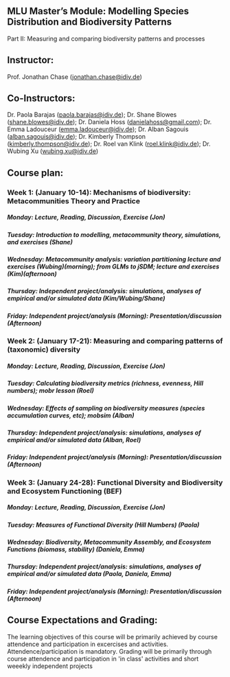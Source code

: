 ## MLU Master’s Module: Modelling Species Distribution and Biodiversity Patterns

Part II: Measuring and comparing biodiversity patterns and processes

## Instructor: 
Prof. Jonathan Chase (jonathan.chase@idiv.de)

## Co-Instructors:
Dr. Paola Barajas (paola.barajas@idiv.de); Dr. Shane Blowes (shane.blowes@idiv.de); Dr. Daniela Hoss (danielahoss@gmail.com); Dr. Emma Ladouceur (emma.ladouceur@idiv.de); Dr. Alban Sagouis (alban.sagouis@idiv.de); Dr. Kimberly Thompson (kimberly.thompson@idiv.de); Dr. Roel van Klink (roel.klink@idiv.de); Dr. Wubing Xu (wubing.xu@idiv.de)
 

## Course plan:
### Week 1: (January 10-14): Mechanisms of biodiversity: Metacommunities Theory and Practice

##### Monday: Lecture, Reading, Discussion, Exercise (Jon)
##### Tuesday: Introduction to modelling, metacommunity theory, simulations, and exercises (Shane)
##### Wednesday: Metacommunity analysis: variation partitioning lecture and exercises (Wubing)(morning); from GLMs to jSDM; lecture and exercises (Kim)(afternoon)
##### Thursday: Independent project/analysis: simulations, analyses of empirical and/or simulated data (Kim/Wubing/Shane)
##### Friday: Independent project/analysis (Morning): Presentation/discussion (Afternoon)

### Week 2: (January 17-21): Measuring and comparing patterns of (taxonomic) diversity

##### Monday: Lecture, Reading, Discussion, Exercise (Jon)
##### Tuesday: Calculating biodiversity metrics (richness, evenness, Hill numbers); mobr lesson (Roel)
##### Wednesday: Effects of sampling on biodiversity measures (species accumulation curves, etc); mobsim (Alban)
##### Thursday: Independent project/analysis: simulations, analyses of empirical and/or simulated data (Alban, Roel)
##### Friday: Independent project/analysis (Morning): Presentation/discussion (Afternoon)

### Week 3: (January 24-28): Functional Diversity and Biodiversity and Ecosystem Functioning (BEF)

##### Monday: Lecture, Reading, Discussion, Exercise (Jon)
##### Tuesday: Measures of Functional Diversity (Hill Numbers) (Paola)
##### Wednesday: Biodiversity, Metacommunity Assembly, and Ecosystem Functions (biomass, stability) (Daniela, Emma)
##### Thursday: Independent project/analysis: simulations, analyses of empirical and/or simulated data (Paola, Daniela, Emma)
##### Friday: Independent project/analysis (Morning): Presentation/discussion (Afternoon)

## Course Expectations and Grading:
The learning objectives of this course will be primarily achieved by course attendence and participation in excercises and activities. Attendence/participation is mandatory. Grading will be primarily through course attendence and participation in 'in class' activities and short weeekly independent projects

